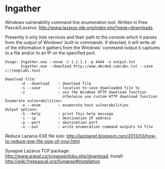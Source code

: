 # Ingather

Windows vulnerability command line enumeration tool.  Written in Free Pascal/Lazarus: http://www.lazarus-ide.org/index.php?page=downloads.

Presently it only lists services and their path to the console which it parses from the output of Windows' built-in commands.  If directed, it will write all of the information it gathers from the Windows' command output it captures to a file and/or to an IP on the specified port.

```
Usage: Ingather.exe --enum -i 1.1.1.1 -p 4444 -o output.txt
       Ingather.exe --download http://www.abcded.com/abc.txt --save c:\temp\abc.text

Download file:
       -d --download    : download file
       -s --save        : location to save downloaded file to
       -z               : use the Windows HTTP download function
                          otherwise use custom HTTP download function
Enumerate vulnerabilities:
       -e --enum        : enumerate host vulnerabilities
Output options:
       -h --help        : print this help message
       -i --ip          : destination IP address
       -p --port        : destination port
       -o --out         : write enumeration command outputs to file
```

Reduce Lazarus EXE file size: http://lazplanet.blogspot.com/2013/03/how-to-reduce-exe-file-size-of-your.html

Synapse Lazarus TCP package:  http://www.ararat.cz/synapse/doku.php/download; Install: http://wiki.freepascal.org/Synapse#Installation
